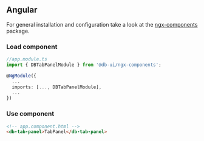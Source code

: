 ## Angular

For general installation and configuration take a look at the [ngx-components](https://www.npmjs.com/package/@db-ui/ngx-components) package.

### Load component

```ts app.module.ts
//app.module.ts
import { DBTabPanelModule } from '@db-ui/ngx-components';

@NgModule({
  ...
  imports: [..., DBTabPanelModule],
  ...
})

```

### Use component

```html app.component.html
<!-- app.component.html -->
<db-tab-panel>TabPanel</db-tab-panel>
```
